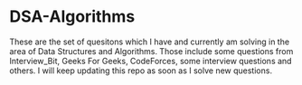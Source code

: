 # DSA-Algorithms
These are the set of quesitons which I have and currently am solving in the area of Data Structures and Algorithms. Those include
some questions from Interview_Bit, Geeks For Geeks, CodeForces, some interview questions and others. I will keep updating this repo as soon as I
solve new questions.
